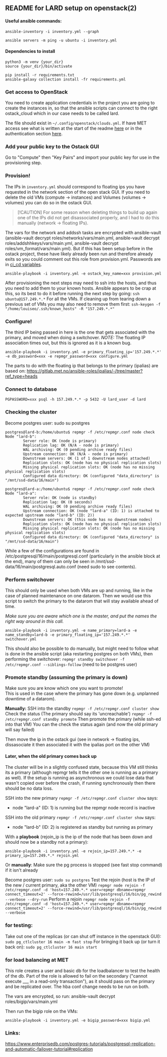 ## README for LARD setup on openstack(2)

#### Useful ansible commands:

```terminal
ansible-inventory -i inventory.yml --graph

ansible servers -m ping -u ubuntu -i inventory.yml
```

#### Dependencies to install

```terminal
python3 -m venv {your_dir}
source {your_dir}/bin/activate

pip install -r requirements.txt
ansible-galaxy collection install -fr requirements.yml
```

### Get access to OpenStack

You need to create application credentials in the project you are going to
create the instances in, so that the ansible scripts can connect to the right
ostack_cloud which in our case needs to be called lard.

The file should exist in `~/.config/openstack/clouds.yml`.
If have MET access see what is written at the start of the readme [here](https://gitlab.met.no/it/infra/ostack-ansible21x-examples)
or in the authentication section [here](https://gitlab.met.no/it/infra/ostack-doc/-/blob/master/ansible-os.md?ref_type=heads).

### Add your public key to the Ostack GUI

Go to "Compute" then "Key Pairs" and import your public key for use in the provisioning step.

### Provision!

The IPs in `inventory.yml` should correspond to floating ips you have requested
in the network section of the open stack GUI. If you need to delete the old VMs
(compute -> instances) and Volumes (volumes -> volumes) you can do so in the
ostack GUI.

> \[!CAUTION\] For some reason when deleting things to build up again one of the IPs
> did not get disassociated properly, and I had to do this manually (network ->
> floating IPs).

The vars for the network and addssh tasks are encrypted with ansible-vault
(ansible-vault decrypt roles/networks/vars/main.yml, ansible-vault decrypt
roles/addshhkeys/vars/main.yml, ansible-vault decrypt
roles/vm_format/vars/main.yml). But if this has been setup before in the ostack
project, these have likely already been run and therefore already exits so you
could comment out this role from provision.yml. Passwords are in [ci_cd variables](https://gitlab.met.no/met/obsklim/bakkeobservasjoner/lagring-og-distribusjon/db-products/poda/-/settings/ci_cd).

```terminal
ansible-playbook -i inventory.yml -e ostack_key_name=xxx provision.yml 
```

After provisioning the next steps may need to ssh into the hosts, and thus you need to add them to your known hosts.
Ansible appears to be crap at this, so its best to do it before running the next step by going:
`ssh ubuntu@157.249.*.*`
For all the VMs.
If cleaning up from tearing down a previous set of VMs you may also need to remove them first:
`ssh-keygen -f "/home/louiseo/.ssh/known_hosts" -R "157.249.*.*"`

### Configure!

The third IP being passed in here is the one that gets associated with the primary, and moved when doing a switchover.
*NOTE:* The floating IP association times out, but this is ignored as it is a known bug.

```term
ansible-playbook -i inventory.yml -e primary_floating_ip='157.249.*.*' -e db_password=xxx -e repmgr_password=xxx configure.yml 
```

The parts to do with the floating ip that belongs to the primary (ipalias) are based on:
https://gitlab.met.no/ansible-roles/ipalias/-/tree/master?ref_type=heads

### Connect to database

```
PGPASSWORD=xxx psql -h 157.249.*.* -p 5432 -U lard_user -d lard
```

### Checking the cluster

Become postgres user: sudo su postgres

```
postgres@lard-b:/home/ubuntu$ repmgr -f /etc/repmgr.conf node check
Node "lard-b":
        Server role: OK (node is primary)
        Replication lag: OK (N/A - node is primary)
        WAL archiving: OK (0 pending archive ready files)
        Upstream connection: OK (N/A - node is primary)
        Downstream servers: OK (1 of 1 downstream nodes attached)
        Replication slots: OK (node has no physical replication slots)
        Missing physical replication slots: OK (node has no missing physical replication slots)
        Configured data directory: OK (configured "data_directory" is "/mnt/ssd-data/16/main")
```

```
postgres@lard-a:/home/ubuntu$ repmgr -f /etc/repmgr.conf node check
Node "lard-a":
        Server role: OK (node is standby)
        Replication lag: OK (0 seconds)
        WAL archiving: OK (0 pending archive ready files)
        Upstream connection: OK (node "lard-a" (ID: 1) is attached to expected upstream node "lard-b" (ID: 2))
        Downstream servers: OK (this node has no downstream nodes)
        Replication slots: OK (node has no physical replication slots)
        Missing physical replication slots: OK (node has no missing physical replication slots)
        Configured data directory: OK (configured "data_directory" is "/mnt/ssd-data/16/main")
```

While a few of the configurations are found in /etc/postgresql/16/main/postgresql.conf (particularly in the ansible block at the end), many of them
can only be seen in /mnt/ssd-data/16/main/postgresql.auto.conf (need sudo to see contents).

### Perform switchover

This should only be used when both VMs are up and running, like in the case of planned maintenance on one datarom.
Then we would use this script to switch the primary to the datarom that will stay available ahead of time.

*Make sure you are aware which one is the master, and put the names the right way around in this call.*

```
ansible-playbook -i inventory.yml -e name_primary=lard-a -e name_standby=lard-b -e primary_floating_ip='157.249.*.*' switchover.yml
```

This should also be possible to do manually, but might need to follow what is done in the ansible script (aka restarting postgres on both VMs), then performing the switchover:
`repmgr standby switchover -f /etc/repmgr.conf --siblings-follow` (need to be postgres user)

### Promote standby (assuming the primary is down)

Make sure you are know which one you want to promote!\
This is used in the case where the primary has gone down (e.g. unplanned downtime of a datarom).

**Manually:**
SSH into the standby
`repmgr -f /etc/repmgr.conf cluster show`
Check the status (The primary should say its 'uncreachable')
`repmgr -f /etc/repmgr.conf standby promote`
Then promote the primary (while ssh-ed into that VM)
You can the check the status again (and now the old primary will say failed)

Then move the ip in the ostack gui (see in network -> floating ips, dissasociate it then associated it with the ipalias port on the other VM)

#### Later, when the old primary comes back up

The cluster will be in a slightly confused state, because this VM still thinks its a primary (although repmgr tells it the other one is running as a primary as well). If the setup is running as asynchronous we could lose data that wasn't copied over before the crash, if running synchronously then there should be no data loss.

SSH into the new primary
`repmgr -f /etc/repmgr.conf cluster show`
says:

- node "lard-a" (ID: 1) is running but the repmgr node record is inactive

SSH into the old primary
`repmgr -f /etc/repmgr.conf cluster show`
says:

- node "lard-b" (ID: 2) is registered as standby but running as primary

With a **playbook** (rejoin_ip is the ip of the node that has been down and should now be a standby not a primary):

```
ansible-playbook -i inventory.yml -e rejoin_ip=157.249.*.* -e primary_ip=157.249.*.* rejoin.yml 
```

Or **manually**:
Make sure the pg process is stopped (see fast stop command) if it isn't already

Become postgres user:
`sudo su postgres`
Test the rejoin (host is the IP of the new / current primary, aka the other VM)
`repmgr node rejoin -f /etc/repmgr.conf -d 'host=157.249.*.* user=repmgr dbname=repmgr connect_timeout=2' --force-rewind=/usr/lib/postgresql/16/bin/pg_rewind --verbose --dry-run`
Perform a rejoin
`repmgr node rejoin -f /etc/repmgr.conf -d 'host=157.249.*.* user=repmgr dbname=repmgr connect_timeout=2' --force-rewind=/usr/lib/postgresql/16/bin/pg_rewind --verbose`

### for testing:

Take out one of the replicas (or can shut off instance in the openstack GUI):
`sudo pg_ctlcluster 16 main -m fast stop`
For bringing it back up (or turn it back on):
`sudo pg_ctlcluster 16 main start`

### for load balancing at MET

This role creates a user and basic db for the loadbalancer to test the health of the db. Part of the role is allowed to fail on the secondary ("cannot execute \_\_\_ in a read-only transaction"), as it should pass on the primary and be replicated over. The hba conf change needs to be run on both.

The vars are encrypted, so run: ansible-vault decrypt roles/bigip/vars/main.yml

Then run the bigip role on the VMs:

```
ansible-playbook -i inventory.yml -e bigip_password=xxx bigip.yml
```

### Links:

https://www.enterprisedb.com/postgres-tutorials/postgresql-replication-and-automatic-failover-tutorial#replication
